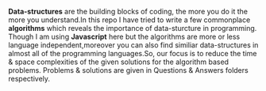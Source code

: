 **Data-structures** are the building blocks of coding, the more you do it the
more you understand.In this repo I have tried to write a few commonplace
**algorithms** which reveals the importance of data-sturcture in programming.
Though I am using **Javascript** here but the algorithms are more or less 
language independent,moreover you can also find similiar data-structures in
almost all of the programming languages.So, our focus is to reduce the time 
& space complexities of the given solutions for the algorithm based problems.
Problems & solutions are given in Questions & Answers folders respectively. 
